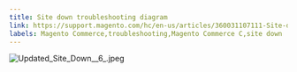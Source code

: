 ```yaml
---
title: Site down troubleshooting diagram
link: https://support.magento.com/hc/en-us/articles/360031107111-Site-down-troubleshooting-diagram
labels: Magento Commerce,troubleshooting,Magento Commerce C,site down
---
```



![Updated_Site_Down__6_.jpeg](https://support.magento.com/hc/article_attachments/360035528931/Updated_Site_Down__6_.jpeg) 
